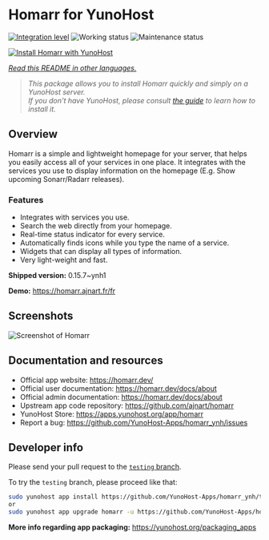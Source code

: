 <!--
N.B.: This README was automatically generated by <https://github.com/YunoHost/apps/tree/master/tools/readme_generator>
It shall NOT be edited by hand.
-->

# Homarr for YunoHost

[![Integration level](https://dash.yunohost.org/integration/homarr.svg)](https://ci-apps.yunohost.org/ci/apps/homarr/) ![Working status](https://ci-apps.yunohost.org/ci/badges/homarr.status.svg) ![Maintenance status](https://ci-apps.yunohost.org/ci/badges/homarr.maintain.svg)

[![Install Homarr with YunoHost](https://install-app.yunohost.org/install-with-yunohost.svg)](https://install-app.yunohost.org/?app=homarr)

*[Read this README in other languages.](./ALL_README.md)*

> *This package allows you to install Homarr quickly and simply on a YunoHost server.*  
> *If you don't have YunoHost, please consult [the guide](https://yunohost.org/install) to learn how to install it.*

## Overview

Homarr is a simple and lightweight homepage for your server, that helps you easily access all of your services in one place.
It integrates with the services you use to display information on the homepage (E.g. Show upcoming Sonarr/Radarr releases).

### Features

- Integrates with services you use.
- Search the web directly from your homepage.
- Real-time status indicator for every service.
- Automatically finds icons while you type the name of a service.
- Widgets that can display all types of information.
- Very light-weight and fast.


**Shipped version:** 0.15.7~ynh1

**Demo:** <https://homarr.ajnart.fr/fr>

## Screenshots

![Screenshot of Homarr](./doc/screenshots/screenshot.png)

## Documentation and resources

- Official app website: <https://homarr.dev/>
- Official user documentation: <https://homarr.dev/docs/about>
- Official admin documentation: <https://homarr.dev/docs/about>
- Upstream app code repository: <https://github.com/ajnart/homarr>
- YunoHost Store: <https://apps.yunohost.org/app/homarr>
- Report a bug: <https://github.com/YunoHost-Apps/homarr_ynh/issues>

## Developer info

Please send your pull request to the [`testing` branch](https://github.com/YunoHost-Apps/homarr_ynh/tree/testing).

To try the `testing` branch, please proceed like that:

```bash
sudo yunohost app install https://github.com/YunoHost-Apps/homarr_ynh/tree/testing --debug
or
sudo yunohost app upgrade homarr -u https://github.com/YunoHost-Apps/homarr_ynh/tree/testing --debug
```

**More info regarding app packaging:** <https://yunohost.org/packaging_apps>
